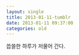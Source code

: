 ```yaml
---
layout: single
title: 2013-01-11-tumblr
date: 2013-01-11 09:37:00
categories: old
---
```

씁쓸한 하루가 저물어 간다.

